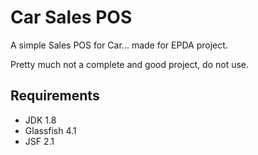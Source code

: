 # Car Sales POS

A simple Sales POS for Car... made for EPDA project.

Pretty much not a complete and good project, do not use.

## Requirements
- JDK 1.8
- Glassfish 4.1
- JSF 2.1